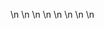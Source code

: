 

















































\n
\n
\n
\n
\n
\n
\n
\n


































































































































































































































































































































































































